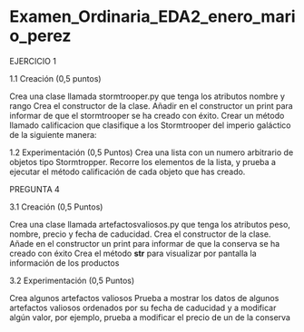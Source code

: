 # Examen_Ordinaria_EDA2_enero_mario_perez
EJERCICIO 1

1.1 Creación (0,5 puntos)
 
Crea una clase llamada stormtrooper.py que tenga los atributos nombre y rango
Crea el constructor de la clase. Añadir en el constructor un print para informar de que el stormtrooper se ha creado con éxito.
Crear un método llamado calificacion que clasifique a los Stormtrooper del imperio galáctico de la siguiente manera:

1.2 Experimentación (0,5 Puntos)
Crea una lista con un numero arbitrario de objetos tipo Stormtropper.
Recorre los elementos de la lista, y prueba a ejecutar el método calificación de cada objeto que has creado.


PREGUNTA 4

3.1 Creación (0,5 Puntos)
 
Crea una clase llamada artefactosvaliosos.py que tenga los atributos peso, nombre, precio y fecha de caducidad.
Crea el constructor de la clase. Añade en el constructor un print para informar de que la conserva se ha creado con éxito
Crea el método __str__ para visualizar por pantalla la información de los productos
 
 
3.2 Experimentación (0,5 Puntos)
 
Crea algunos artefactos valiosos
Prueba a mostrar los datos de algunos artefactos valiosos ordenados por su fecha de caducidad y a modificar algún valor, por ejemplo, prueba a modificar el precio de un de la conserva